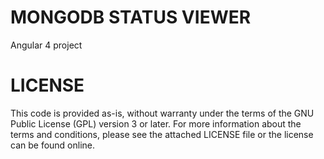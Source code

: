 # MONGODB STATUS VIEWER
Angular 4 project 

# LICENSE
This code is provided as-is, without warranty under the terms of the GNU Public License (GPL) version 3 or later. For more information about the terms and conditions, please see the attached LICENSE file or the license can be found online.
